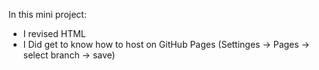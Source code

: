 In this mini project:
- I revised HTML
- I Did get to know how to host on GitHub Pages (Settinges -> Pages -> select branch -> save)